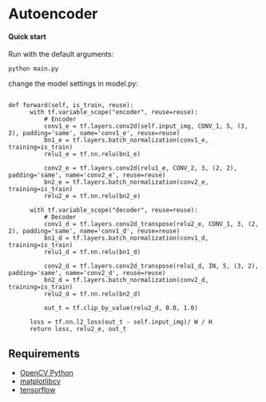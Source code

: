 Autoencoder
=======

#### Quick start
Run with the default arguments:

```
python main.py
```

change the model settings in model.py:

```

def forward(self, is_train, reuse):
      with tf.variable_scope("encoder", reuse=reuse):
          # Encoder
          conv1_e = tf.layers.conv2d(self.input_img, CONV_1, 5, (3, 2), padding='same', name='conv1_e', reuse=reuse)
          bn1_e = tf.layers.batch_normalization(conv1_e, training=is_train)
          relu1_e = tf.nn.relu(bn1_e)

          conv2_e = tf.layers.conv2d(relu1_e, CONV_2, 3, (2, 2), padding='same', name='conv2_e', reuse=reuse)
          bn2_e = tf.layers.batch_normalization(conv2_e, training=is_train)
          relu2_e = tf.nn.relu(bn2_e)

      with tf.variable_scope("decoder", reuse=reuse):
          # Decoder
          conv1_d = tf.layers.conv2d_transpose(relu2_e, CONV_1, 3, (2, 2), padding='same', name='conv1_d', reuse=reuse)
          bn1_d = tf.layers.batch_normalization(conv1_d, training=is_train)
          relu1_d = tf.nn.relu(bn1_d)

          conv2_d = tf.layers.conv2d_transpose(relu1_d, IN, 5, (3, 2), padding='same', name='conv2_d', reuse=reuse)
          bn2_d = tf.layers.batch_normalization(conv2_d, training=is_train)
          relu2_d = tf.nn.relu(bn2_d)

          out_t = tf.clip_by_value(relu2_d, 0.0, 1.0)

      loss = tf.nn.l2_loss(out_t - self.input_img)/ W / H
      return loss, relu2_e, out_t
```

Requirements
------------

- [OpenCV Python](https://pypi.python.org/pypi/opencv-python)
- [matplotlibcv](https://pypi.org/project/matplotlib/)
- [tensorflow](https://www.tensorflow.org/)
